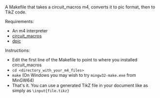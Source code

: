 A Makefile that takes a circuit_macros m4, converts it to pic format, then to TikZ code.

Requirements:

  + An m4 interpreter
  + [circuit\_macros](https://ece.uwaterloo.ca/~aplevich/Circuit_macros/)
  + [dpic](https://ece.uwaterloo.ca/~aplevich/dpic/)

Instructions:

  + Edit the first line of the Makefile to point to where you installed circuit_macros
  + `cd <directory_with_your_m4_files>`
  + `make` (On Windows you may wish to try `mingw32-make.exe` from MinGW64)
  + That's it. You can use a generated TikZ file in your document like as simply as `\input{file.tikz}`